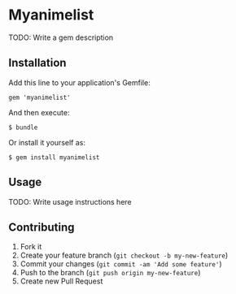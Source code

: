 # Myanimelist

TODO: Write a gem description

## Installation

Add this line to your application's Gemfile:

    gem 'myanimelist'

And then execute:

    $ bundle

Or install it yourself as:

    $ gem install myanimelist

## Usage

TODO: Write usage instructions here

## Contributing

1. Fork it
2. Create your feature branch (`git checkout -b my-new-feature`)
3. Commit your changes (`git commit -am 'Add some feature'`)
4. Push to the branch (`git push origin my-new-feature`)
5. Create new Pull Request
